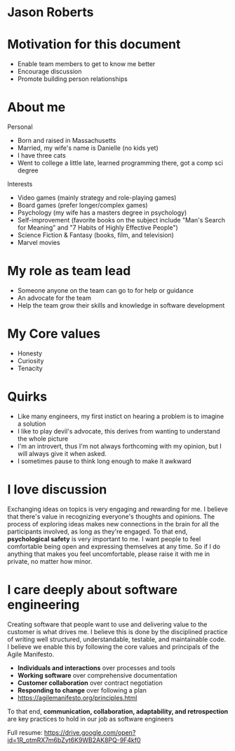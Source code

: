 # Jason Roberts

# Motivation for this document
* Enable team members to get to know me better
* Encourage discussion
* Promote building person relationships

# About me
Personal
* Born and raised in Massachusetts
* Married, my wife's name is Danielle (no kids yet)
* I have three cats
* Went to college a little late, learned programming there, got a comp sci degree

Interests
* Video games (mainly strategy and role-playing games)
* Board games (prefer longer/complex games)
* Psychology (my wife has a masters degree in psychology)
* Self-improvement (favorite books on the subject include "Man's Search for Meaning" and "7 Habits of Highly Effective People")
* Science Fiction & Fantasy (books, film, and television)
* Marvel movies

# My role as team lead
* Someone anyone on the team can go to for help or guidance
* An advocate for the team
* Help the team grow their skills and knowledge in software development

# My Core values
* Honesty
* Curiosity
* Tenacity

# Quirks
* Like many engineers, my first instict on hearing a problem is to imagine a solution
* I like to play devil's advocate, this derives from wanting to understand the whole picture
* I'm an introvert, thus I'm not always forthcoming with my opinion, but I will always give it when asked. 
* I sometimes pause to think long enough to make it awkward

# I love discussion
Exchanging ideas on topics is very engaging and rewarding for me. I believe that there's value in recognizing everyone's thoughts and opinions. The process of exploring ideas makes new connections in the brain for all the participants involved, as long as they're engaged. To that end, <b>psychological safety</b> is very important to me. I want people to feel comfortable being open and expressing themselves at any time. So if I do anything that makes you feel uncomfortable, please raise it with me in private, no matter how minor.

# I care deeply about software engineering
Creating software that people want to use and delivering value to the customer is what drives me. I believe this is done by the disciplined practice of writing well structured, understandable, testable, and maintainable code. I believe we enable this by following the core values and principals of the Agile Manifesto. 
* <b>Individuals and interactions</b> over processes and tools
* <b>Working software</b> over comprehensive documentation
* <b>Customer collaboration</b> over contract negotiation
* <b>Responding to change</b> over following a plan
* https://agilemanifesto.org/principles.html

To that end, <b>communication, collaboration, adaptability, and retrospection</b> are key practices to hold in our job as software engineers

Full resume:
https://drive.google.com/open?id=1R_otmRX7m6bZyt6K9WB2AK8PQ-9F4kf0
